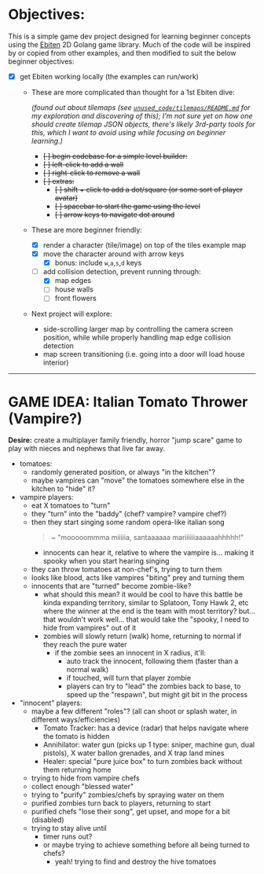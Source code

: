 # Objectives:

This is a simple game dev project designed for learning beginner concepts using
the [Ebiten](https://github.com/hajimehoshi/ebiten) 2D Golang game library. Much
of the code will be inspired by or copied from other examples, and then modified
to suit the below beginner objectives:

- [x] get Ebiten working locally (the examples can run/work)

  - These are more complicated than thought for a 1st Ebiten dive:

    _(found out about tilemaps (see [`unused_code/tilemaps/README.md`](/unused_code/tilemaps/README.md)_
    _for my exploration and discovering of this); I'm not sure yet on how one_
    _should create tilemap JSON objects, there's likely 3rd-party tools for_
    _this, which I want to avoid using while focusing on beginner learning.)_

    - ~~[ ] begin codebase for a simple level builder:~~
    - ~~[ ] left-click to add a wall~~
    - ~~[ ] right-click to remove a wall~~
    - ~~[ ] extras:~~
      - ~~[ ] shift + click to add a dot/square (or some sort of player avatar)~~
      - ~~[ ] spacebar to start the game using the level~~
      - ~~[ ] arrow keys to navigate dot around~~

  - These are more beginner friendly:

    - [x] render a character (tile/image) on top of the tiles example map
    - [x] move the character around with arrow keys
      - [x] bonus: include `w`,`a`,`s`,`d` keys
    - [ ] add collision detection, prevent running through:
      - [x] map edges
      - [ ] house walls
      - [ ] front flowers

  - Next project will explore:
    - side-scrolling larger map by controlling the camera screen position, while
      while properly handling map edge collision detection
    - map screen transitioning (i.e. going into a door will load house interior)

---

# GAME IDEA: Italian Tomato Thrower (Vampire?)

**Desire:** create a multiplayer family friendly, horror "jump scare" game to
play with nieces and nephews that live far away.

- tomatoes:
  - randomly generated position, or always "in the kitchen"?
  - maybe vampires can "move" the tomatoes somewhere else in the kitchen to
    "hide" it?
- vampire players:
  - eat X tomatoes to "turn"
  - they "turn" into the "baddy" (chef? vampire? vampire chef?)
  - then they start singing some random opera-like italian song
    > ~ "mooooommma miiiiia, santaaaaaa mariiiiiiaaaaaahhhhh!"
    - innocents can hear it, relative to where the vampire is... making it spooky
      when you start hearing singing
  - they can throw tomatoes at non-chef's, trying to turn them
  - looks like blood, acts like vampires "biting" prey and turning them
  - innocents that are "turned" become zombie-like?
    - what should this mean?
      it would be cool to have this battle be kinda expanding territory, similar
      to Splatoon, Tony Hawk 2, etc
      where the winner at the end is the team with most territory?
      but... that wouldn't work well... that would take the "spooky, I need to
      hide from vampires" out of it
    - zombies will slowly return (walk) home, returning to normal if they reach
      the pure water
      - if the zombie sees an innocent in X radius, it'll:
        - auto track the innocent, following them (faster than a normal walk)
        - if touched, will turn that player zombie
        - players can try to "lead" the zombies back to base, to speed up the
          "respawn", but might git bit in the process
- "innocent" players:
  - maybe a few different "roles"?
    (all can shoot or splash water, in different ways/efficiencies)
    - Tomato Tracker: has a device (radar) that helps navigate where the tomato
      is hidden
    - Annihilator: water gun (picks up 1 type: sniper, machine gun, dual
      pistols), X water ballon grenades, and X trap land mines
    - Healer: special "pure juice box" to turn zombies back without them
      returning home
  - trying to hide from vampire chefs
  - collect enough "blessed water"
  - trying to "purify" zombies/chefs by spraying water on them
  - purified zombies turn back to players, returning to start
  - purified chefs "lose their song", get upset, and mope for a bit (disabled)
  - trying to stay alive until
    - timer runs out?
    - or maybe trying to achieve something before all being turned to chefs?
      - yeah! trying to find and destroy the hive tomatoes
